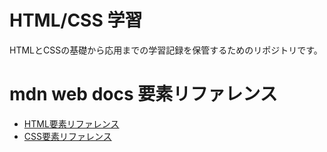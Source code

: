 # HTML/CSS 学習

HTMLとCSSの基礎から応用までの学習記録を保管するためのリポジトリです。

# mdn web docs 要素リファレンス

- [HTML要素リファレンス](https://developer.mozilla.org/ja/docs/Web/HTML/Element)
- [CSS要素リファレンス](https://developer.mozilla.org/ja/docs/Web/CSS/Reference)